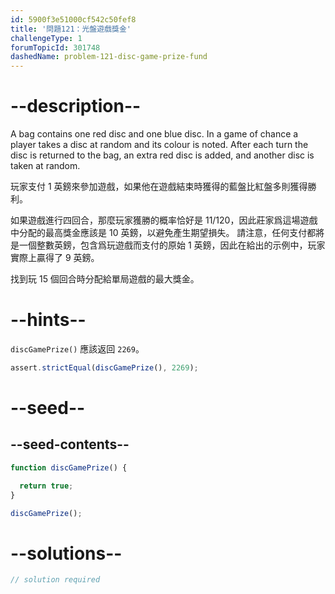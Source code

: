 ```yaml
---
id: 5900f3e51000cf542c50fef8
title: '問題121：光盤遊戲獎金'
challengeType: 1
forumTopicId: 301748
dashedName: problem-121-disc-game-prize-fund
---
```


# --description--

A bag contains one red disc and one blue disc. In a game of chance a player takes a disc at random and its colour is noted. After each turn the disc is returned to the bag, an extra red disc is added, and another disc is taken at random.

玩家支付 1 英鎊來參加遊戲，如果他在遊戲結束時獲得的藍盤比紅盤多則獲得勝利。

如果遊戲進行四回合，那麼玩家獲勝的概率恰好是 11/120，因此莊家爲這場遊戲中分配的最高獎金應該是 10 英鎊，以避免產生期望損失。 請注意，任何支付都將是一個整數英鎊，包含爲玩遊戲而支付的原始 1 英鎊，因此在給出的示例中，玩家實際上贏得了 9 英鎊。

找到玩 15 個回合時分配給單局遊戲的最大獎金。

# --hints--

`discGamePrize()` 應該返回 `2269`。

```js
assert.strictEqual(discGamePrize(), 2269);
```

# --seed--

## --seed-contents--

```js
function discGamePrize() {

  return true;
}

discGamePrize();
```

# --solutions--

```js
// solution required
```
